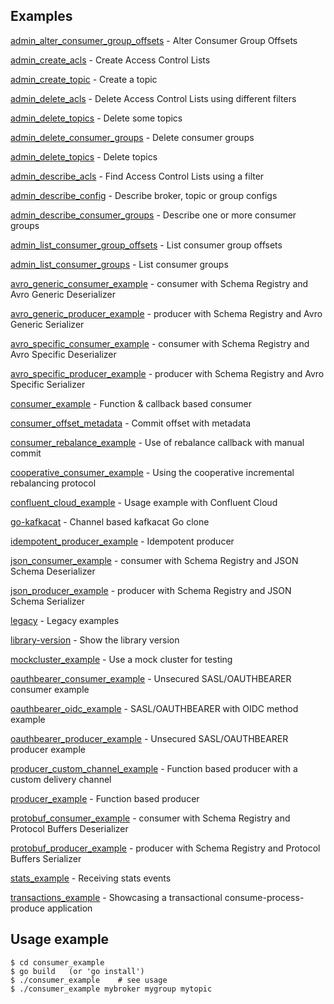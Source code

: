 
Examples
--------

  [admin_alter_consumer_group_offsets](admin_alter_consumer_group_offsets) - Alter Consumer Group Offsets

  [admin_create_acls](admin_create_acls) - Create Access Control Lists
  
  [admin_create_topic](admin_create_topic) - Create a topic

  [admin_delete_acls](admin_delete_acls) - Delete Access Control Lists using different filters
  
  [admin_delete_topics](admin_delete_topics) - Delete some topics
  
  [admin_delete_consumer_groups](admin_delete_consumer_groups) - Delete consumer groups

  [admin_delete_topics](admin_delete_topics) - Delete topics

  [admin_describe_acls](admin_describe_acls) - Find Access Control Lists using a filter
  
  [admin_describe_config](admin_describe_config) - Describe broker, topic or group configs

  [admin_describe_consumer_groups](admin_describe_consumer_groups) - Describe one or more consumer groups

  [admin_list_consumer_group_offsets](admin_list_consumer_group_offsets) - List consumer group offsets

  [admin_list_consumer_groups](admin_list_consumer_groups) - List consumer groups
  
  [avro_generic_consumer_example](avro_generic_consumer_example) - consumer with Schema Registry and Avro Generic Deserializer

  [avro_generic_producer_example](avro_generic_producer_example) - producer with Schema Registry and Avro Generic Serializer
  
  [avro_specific_consumer_example](avro_specific_consumer_example) - consumer with Schema Registry and Avro Specific Deserializer
  
  [avro_specific_producer_example](avro_specific_producer_example) - producer with Schema Registry and Avro Specific Serializer

  [consumer_example](consumer_example) - Function & callback based consumer
  
  [consumer_offset_metadata](consumer_offset_metadata) - Commit offset with metadata

  [consumer_rebalance_example](consumer_rebalance_example) - Use of rebalance callback with manual commit

  [cooperative_consumer_example](cooperative_consumer_example) - Using the cooperative incremental rebalancing protocol

  [confluent_cloud_example](confluent_cloud_example) - Usage example with Confluent Cloud

  [go-kafkacat](go-kafkacat) - Channel based kafkacat Go clone

  [idempotent_producer_example](idempotent_producer_example) - Idempotent producer

  [json_consumer_example](json_consumer_example) - consumer with Schema Registry and JSON Schema Deserializer
  
  [json_producer_example](json_producer_example) - producer with Schema Registry and JSON Schema Serializer
  
  [legacy](legacy) - Legacy examples
  
  [library-version](library-version) - Show the library version

  [mockcluster_example](mockcluster_example) - Use a mock cluster for testing

  [oauthbearer_consumer_example](oauthbearer_consumer_example) - Unsecured SASL/OAUTHBEARER consumer example

  [oauthbearer_oidc_example](oauthbearer_oidc_example) - SASL/OAUTHBEARER with OIDC method example
  
  [oauthbearer_producer_example](oauthbearer_producer_example) - Unsecured SASL/OAUTHBEARER producer example

  [producer_custom_channel_example](producer_custom_channel_example) - Function based producer with a custom delivery channel

  [producer_example](producer_example) - Function based producer
  
  [protobuf_consumer_example](protobuf_consumer_example) - consumer with Schema Registry and Protocol Buffers Deserializer
  
  [protobuf_producer_example](protobuf_producer_example) - producer with Schema Registry and Protocol Buffers Serializer

  [stats_example](stats_example) - Receiving stats events

  [transactions_example](transactions_example) - Showcasing a transactional consume-process-produce application

Usage example
-------------

    $ cd consumer_example
    $ go build   (or 'go install')
    $ ./consumer_example    # see usage
    $ ./consumer_example mybroker mygroup mytopic
